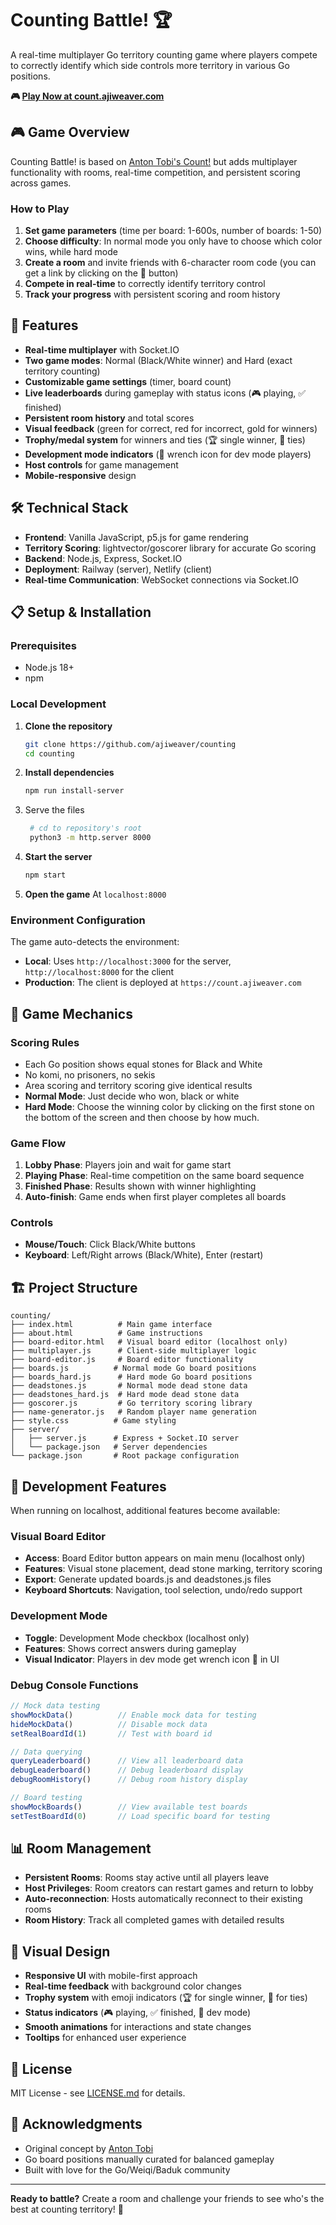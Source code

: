 # Counting Battle! 🏆

A real-time multiplayer Go territory counting game where players compete to correctly identify which side controls more territory in various Go positions.

**🎮 [Play Now at count.ajiweaver.com](https://count.ajiweaver.com)**

## 🎮 Game Overview

Counting Battle! is based on [Anton Tobi's Count!](https://count.antontobi.com/) but adds multiplayer functionality with rooms, real-time competition, and persistent scoring across games.

### How to Play
1. **Set game parameters** (time per board: 1-600s, number of boards: 1-50)
3. **Choose difficulty**: In normal mode you only have to choose which color wins, while hard mode 
2. **Create a room** and invite friends with 6-character room code (you can get a link by clicking on the 🔗 button)
4. **Compete in real-time** to correctly identify territory control
5. **Track your progress** with persistent scoring and room history

## 🚀 Features

- **Real-time multiplayer** with Socket.IO
- **Two game modes**: Normal (Black/White winner) and Hard (exact territory counting)
- **Customizable game settings** (timer, board count)
- **Live leaderboards** during gameplay with status icons (🎮 playing, ✅ finished)
- **Persistent room history** and total scores
- **Visual feedback** (green for correct, red for incorrect, gold for winners)
- **Trophy/medal system** for winners and ties (🏆 single winner, 🥇 ties)
- **Development mode indicators** (🔧 wrench icon for dev mode players)
- **Host controls** for game management
- **Mobile-responsive** design

## 🛠️ Technical Stack

- **Frontend**: Vanilla JavaScript, p5.js for game rendering
- **Territory Scoring**: lightvector/goscorer library for accurate Go scoring
- **Backend**: Node.js, Express, Socket.IO
- **Deployment**: Railway (server), Netlify (client)
- **Real-time Communication**: WebSocket connections via Socket.IO

## 📋 Setup & Installation

### Prerequisites
- Node.js 18+ 
- npm

### Local Development

1. **Clone the repository**
   ```bash
   git clone https://github.com/ajiweaver/counting
   cd counting
   ```

2. **Install dependencies**
   ```bash
   npm run install-server
   ```

3. Serve the files
   ```bash
    # cd to repository's root
    python3 -m http.server 8000
    ```

4. **Start the server**
   ```bash
   npm start
   ```

5. **Open the game**
   At `localhost:8000`

### Environment Configuration

The game auto-detects the environment:
- **Local**: Uses `http://localhost:3000` for the server, `http://localhost:8000` for the client
- **Production**: The client is deployed at `https://count.ajiweaver.com`

## 🎯 Game Mechanics

### Scoring Rules
- Each Go position shows equal stones for Black and White
- No komi, no prisoners, no sekis
- Area scoring and territory scoring give identical results
- **Normal Mode**: Just decide who won, black or white
- **Hard Mode**: Choose the winning color by clicking on the first stone on the bottom of the screen
and then choose by how much.

### Game Flow
1. **Lobby Phase**: Players join and wait for game start
2. **Playing Phase**: Real-time competition on the same board sequence
3. **Finished Phase**: Results shown with winner highlighting
4. **Auto-finish**: Game ends when first player completes all boards

### Controls
- **Mouse/Touch**: Click Black/White buttons
- **Keyboard**: Left/Right arrows (Black/White), Enter (restart)

## 🏗️ Project Structure

```
counting/
├── index.html          # Main game interface
├── about.html          # Game instructions
├── board-editor.html   # Visual board editor (localhost only)
├── multiplayer.js      # Client-side multiplayer logic
├── board-editor.js     # Board editor functionality
├── boards.js          # Normal mode Go board positions
├── boards_hard.js      # Hard mode Go board positions
├── deadstones.js       # Normal mode dead stone data
├── deadstones_hard.js  # Hard mode dead stone data
├── goscorer.js         # Go territory scoring library
├── name-generator.js   # Random player name generation
├── style.css          # Game styling
├── server/
│   ├── server.js      # Express + Socket.IO server
│   └── package.json   # Server dependencies
└── package.json       # Root package configuration
```

## 🔧 Development Features

When running on localhost, additional features become available:

### Visual Board Editor
- **Access**: Board Editor button appears on main menu (localhost only)
- **Features**: Visual stone placement, dead stone marking, territory scoring
- **Export**: Generate updated boards.js and deadstones.js files
- **Keyboard Shortcuts**: Navigation, tool selection, undo/redo support

### Development Mode
- **Toggle**: Development Mode checkbox (localhost only)
- **Features**: Shows correct answers during gameplay
- **Visual Indicator**: Players in dev mode get wrench icon 🔧 in UI

### Debug Console Functions
```javascript
// Mock data testing
showMockData()          // Enable mock data for testing
hideMockData()          // Disable mock data
setRealBoardId(1)       // Test with board id

// Data querying
queryLeaderboard()      // View all leaderboard data
debugLeaderboard()      // Debug leaderboard display
debugRoomHistory()      // Debug room history display

// Board testing
showMockBoards()        // View available test boards
setTestBoardId(0)       // Load specific board for testing
```

## 📊 Room Management

- **Persistent Rooms**: Rooms stay active until all players leave
- **Host Privileges**: Room creators can restart games and return to lobby
- **Auto-reconnection**: Hosts automatically reconnect to their existing rooms
- **Room History**: Track all completed games with detailed results

## 🎨 Visual Design

- **Responsive UI** with mobile-first approach
- **Real-time feedback** with background color changes
- **Trophy system** with emoji indicators (🏆 for single winner, 🥇 for ties)
- **Status indicators** (🎮 playing, ✅ finished, 🔧 dev mode)
- **Smooth animations** for interactions and state changes
- **Tooltips** for enhanced user experience

## 📄 License

MIT License - see [LICENSE.md](LICENSE.md) for details.

## 🙏 Acknowledgments

- Original concept by [Anton Tobi](https://count.antontobi.com/)
- Go board positions manually curated for balanced gameplay
- Built with love for the Go/Weiqi/Baduk community

---

**Ready to battle?** Create a room and challenge your friends to see who's the best at counting territory! 🥊
